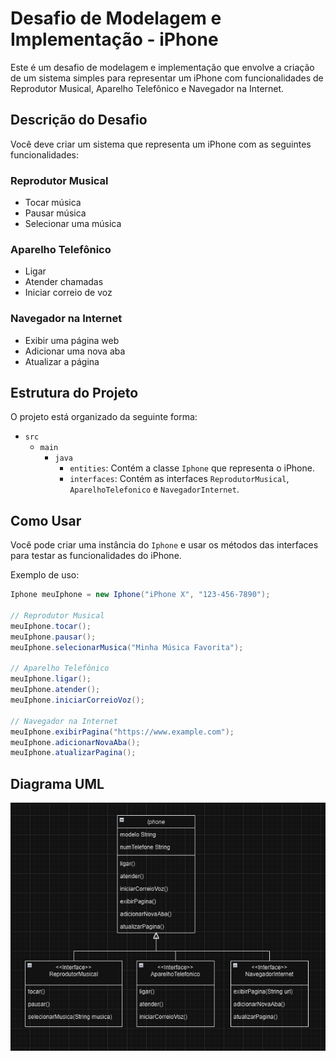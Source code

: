 # Desafio de Modelagem e Implementação - iPhone

Este é um desafio de modelagem e implementação que envolve a criação de um sistema simples para representar um iPhone com funcionalidades de Reprodutor Musical, Aparelho Telefônico e Navegador na Internet.

## Descrição do Desafio

Você deve criar um sistema que representa um iPhone com as seguintes funcionalidades:

### Reprodutor Musical

- Tocar música
- Pausar música
- Selecionar uma música

### Aparelho Telefônico

- Ligar
- Atender chamadas
- Iniciar correio de voz

### Navegador na Internet

- Exibir uma página web
- Adicionar uma nova aba
- Atualizar a página

## Estrutura do Projeto

O projeto está organizado da seguinte forma:

- `src`
  - `main`
    - `java`
      - `entities`: Contém a classe `Iphone` que representa o iPhone.
      - `interfaces`: Contém as interfaces `ReprodutorMusical`, `AparelhoTelefonico` e `NavegadorInternet`.

## Como Usar

Você pode criar uma instância do `Iphone` e usar os métodos das interfaces para testar as funcionalidades do iPhone.

Exemplo de uso:

```java
Iphone meuIphone = new Iphone("iPhone X", "123-456-7890");

// Reprodutor Musical
meuIphone.tocar();
meuIphone.pausar();
meuIphone.selecionarMusica("Minha Música Favorita");

// Aparelho Telefônico
meuIphone.ligar();
meuIphone.atender();
meuIphone.iniciarCorreioVoz();

// Navegador na Internet
meuIphone.exibirPagina("https://www.example.com");
meuIphone.adicionarNovaAba();
meuIphone.atualizarPagina();
```

## Diagrama UML

![Diagrama UML](https://github.com/BrunoHoinacki/Desafio-Java-Iphone/blob/main/docs/uml/UML%20Iphone.png?raw=true)
